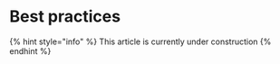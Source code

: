 # Best practices

{% hint style="info" %}
This article is currently under construction
{% endhint %}
